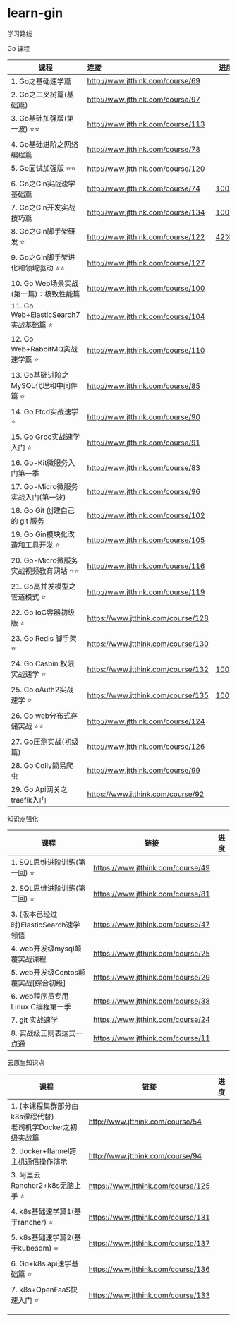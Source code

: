 # learn-gin

学习路线

Go 课程

| 课程                                   | 连接                               | 进度                                                         |
| -------------------------------------- | :--------------------------------- | ------------------------------------------------------------ |
| 1. Go之基础速学篇                      | http://www.jtthink.com/course/69   |                                                              |
| 2. Go之二叉树篇(基础篇)                | http://www.jtthink.com/course/97   |                                                              |
| 3. Go基础加强版(第一波) ⭐️⭐️             | http://www.jtthink.com/course/113  |                                                              |
| 4. Go基础进阶之网络编程篇              | http://www.jtthink.com/course/78   |                                                              |
| 5. Go面试加强版  ⭐️⭐️                    | http://www.jtthink.com/course/120  |                                                              |
| 6. Go之Gin实战速学基础篇               | http://www.jtthink.com/course/74   | [100%](https://github.com/custer-go/learn-gin/tree/main/01.gin-basic) |
| 7. Go之Gin开发实战技巧篇               | http://www.jtthink.com/course/134  | [100%](https://github.com/custer-go/learn-gin/tree/main/02.gin-skill) |
| 8. Go之Gin脚手架研发 ⭐️                 | http://www.jtthink.com/course/122  | [42%](https://github.com/custer-go/learn-gin/tree/main/05.gin-up) |
| 9. Go之Gin脚手架进化和领域驱动 ⭐️⭐️      | http://www.jtthink.com/course/127  |                                                              |
| 10. Go Web场景实战(第一篇)：极致性能篇 | http://www.jtthink.com/course/100  |                                                              |
| 11. Go Web+ElasticSearch7实战基础篇 ⭐️  | http://www.jtthink.com/course/104  |                                                              |
| 12. Go Web+RabbitMQ实战速学篇 ⭐️        | http://www.jtthink.com/course/110  |                                                              |
| 13. Go基础进阶之MySQL代理和中间件篇 ⭐️  | http://www.jtthink.com/course/85   |                                                              |
| 14. Go Etcd实战速学 ⭐️                  | http://www.jtthink.com/course/90   |                                                              |
| 15. Go Grpc实战速学入门 ⭐️              | http://www.jtthink.com/course/91   |                                                              |
| 16. Go-Kit微服务入门第一季             | http://www.jtthink.com/course/83   |                                                              |
| 17. Go-Micro微服务实战入门(第一波)     | http://www.jtthink.com/course/96   |                                                              |
| 18. Go Git 创建自己的 git 服务         | http://www.jtthink.com/course/102  |                                                              |
| 19. Go Gin模块化改造和工具开发 ⭐️       | http://www.jtthink.com/course/105  |                                                              |
| 20. Go-Micro微服务实战视频教育网站 ⭐️⭐️  | http://www.jtthink.com/course/116  |                                                              |
| 21. Go高并发模型之管道模式 ⭐️           | http://www.jtthink.com/course/119  |                                                              |
| 22. Go IoC容器初级版 ⭐️                 | https://www.jtthink.com/course/128 |                                                              |
| 23. Go Redis 脚手架 ⭐️                  | https://www.jtthink.com/course/130 |                                                              |
| 24. Go Casbin 权限实战速学 ⭐️           | https://www.jtthink.com/course/132 | [100%](https://github.com/custer-go/learn-gin/tree/main/03.gin-casbin) |
| 25. Go oAuth2实战速学 ⭐️                | https://www.jtthink.com/course/135 | [100%](https://github.com/custer-go/learn-gin/tree/main/04.gin-oauth2) |
| 26. Go web分布式存储实战 ⭐️⭐️            | http://www.jtthink.com/course/124  |                                                              |
| 27. Go压测实战(初级篇)                 | http://www.jtthink.com/course/126  |                                                              |
| 28. Go Colly简易爬虫                   | http://www.jtthink.com/course/99   |                                                              |
| 29. Go Api网关之traefik入门            | https://www.jtthink.com/course/92  |                                                              |

知识点强化

| 课程                                   | 链接                              | 进度 |
| -------------------------------------- | --------------------------------- | ---- |
| 1. SQL思维进阶训练(第一回) ⭐️           | https://www.jtthink.com/course/49 |      |
| 2. SQL思维进阶训练(第二回) ⭐️           | https://www.jtthink.com/course/81 |      |
| 3. (版本已经过时)ElasticSearch速学领悟 | https://www.jtthink.com/course/47 |      |
| 4. web开发级mysql颠覆实战课程          | https://www.jtthink.com/course/25 |      |
| 5. web开发级Centos颠覆实战[综合初级]   | https://www.jtthink.com/course/29 |      |
| 6. web程序员专用Linux C编程第一季      | https://www.jtthink.com/course/38 |      |
| 7. git 实战速学                        | https://www.jtthink.com/course/24 |      |
| 8. 实战级正则表达式一点通              | https://www.jtthink.com/course/11 |      |

云原生知识点

| 课程                                                         | 链接                               | 进度 |
| ------------------------------------------------------------ | ---------------------------------- | ---- |
| 1. (本课程集群部分由k8s课程代替)<br />老司机学Docker之初级实战篇 | http://www.jtthink.com/course/54   |      |
| 2. docker+flannel跨主机通信操作演示                          | http://www.jtthink.com/course/94   |      |
| 3. 阿里云Rancher2+k8s无脑上手   ⭐️                            | https://www.jtthink.com/course/125 |      |
| 4. k8s基础速学篇1(基于rancher)    ⭐️                          | https://www.jtthink.com/course/131 |      |
| 5. k8s基础速学篇2(基于kubeadm) ⭐️                             | https://www.jtthink.com/course/137 |      |
| 6. Go+k8s api速学基础篇                 ⭐️                    | https://www.jtthink.com/course/136 |      |
| 7. k8s+OpenFaaS快速入门              ⭐️                       | https://www.jtthink.com/course/133 |      |
|                                                              |                                    |      |
|                                                              |                                    |      |


